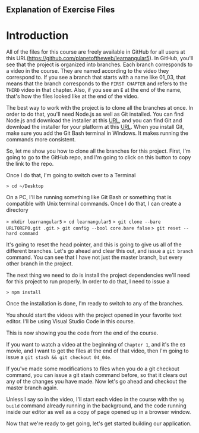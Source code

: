 ## Explanation of Exercise Files

# Introduction
All of the files for this course are freely available in GitHub for all users at this URL(https://github.com/planetoftheweb/learnangular5). In GitHub, you'll see that the project is organized into branches. Each branch corresponds to a video in the course. They are named according to the video they correspond to. If you see a branch that starts with a name like 01_03, that means that the branch corresponds to the `FIRST CHAPTER` and refers to the `THIRD` video in that chapter. Also, if you see an `E` at the end of the name, that's how the files looked like at the end of the video.

The best way to work with the project is to clone all the branches at once. In order to do that, you'll need Node.js as well as Git installed. You can find Node.js and download the installer at this [URL](https://nodejs.org/en/), and you can find Git and download the installer for your platform at this [URL](https://git-scm.com/). When you install Git, make sure you add the Git Bash terminal in Windows. It makes running the commands more consistent.

So, let me show you how to clone all the branches for this project. First, I'm going to go to the GitHub repo, and I'm going to click on this button to copy the link to the repo.

Once I do that, I'm going to switch over to a Terminal

`> cd ~/Desktop`

On a PC, I'll be running something like Git Bash or something that is compatible with Unix terminal commands. Once I do that, I can create a directory

`> mkdir learnangular5`
`> cd learnangular5`
`> git clone --bare URLTOREPO.git .git`.
`> git config --bool core.bare false`
`> git reset --hard command`

It's going to reset the head pointer, and this is going to give us all of the different branches. Let's go ahead and clear this out, and issue a `git branch` command. You can see that I have not just the master branch, but every other branch in the project.

The next thing we need to do is install the project dependencies we'll need for this project to run properly. In order to do that, I need to issue a

`> npm install`

Once the installation is done, I'm ready to switch to any of the branches.

You should start the videos with the project opened in your favorite text editor. I'll be using Visual Studio Code in this course.

This is now showing you the code from the end of the course.

If you want to watch a video at the beginning of `Chapter 1`, and it's the `03` movie, and I want to get the files at the end of that video, then I'm going to issue a `git stash && git checkout 04_04e`.

If you've made some modifications to files when you do a git checkout command, you can issue a git stash command before, so that it clears out any of the changes you have made. Now let's go ahead and checkout the master branch again.

Unless I say so in the video, I'll start each video in the course with the `ng build` command already running in the background, and the code running inside our editor as well as a copy of page opened up in a browser window.

Now that we're ready to get going, let's get started building our application.
